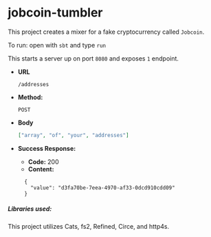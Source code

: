 # jobcoin-tumbler

This project creates a mixer for a fake cryptocurrency called `Jobcoin`.

To run: open with `sbt` and type `run`

This starts a server up on port `8080` and exposes `1` endpoint.

* **URL**

  `/addresses`

* **Method:**

  `POST`
  
* **Body**

  ```json
  ["array", "of", "your", "addresses"]
  ```

* **Success Response:**

  * **Code:** 200 <br />
  * **Content:** 

   ```
     {
       "value": "d3fa70be-7eea-4970-af33-0dcd910cdd09"
     }
   ```
   
##### Libraries used:

This project utilizes Cats, fs2, Refined, Circe, and http4s.
